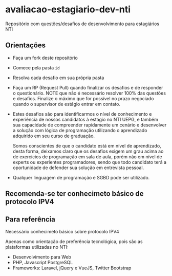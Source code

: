 # avaliacao-estagiario-dev-nti

Repositório com questões/desafios de desenvolvimento para estagiários NTI

## Orientações

* Faça um fork deste repositório
* Comece pela pasta `id`
* Resolva cada desafio em sua própria pasta
* Faça um RP (Request Pull) quando finalizar os desafios e de responder o questionário. NOTE que não é necessário resolver 100% das questões e desafios. Finalize o máximo que for possível no prazo negociado quando o supervisor de estágio entrar em contato.

* Estes desafios são para identificarmos o nível de conhecimento e experiência de nossos candidatos à estágio no NTI UEPG, e também sua capacidade de compreender rapidamente um cenário e desenvolver a solução com lógica de programação utilizando o aprendizado adquirido em seu curso de graduação.  

  Somos conscientes de que o candidato está em nível de aprendizado, desta forma, deixamos claro que os desafios exigem um grau acima ao de exercícios de programação em sala de aula, porém não em nível de experts ou experientes programadores, sendo que todo candidato terá a oportunidade de defender sua solução em entrevista pessoal. 

* Qualquer linguagem de programação e SGBD pode ser utilizado. 

## Recomenda-se ter conhecimeto básico de protocolo IPV4

## Para referência

 Necessário conhecimeto básico sobre protocolo IPV4 

Apenas como orientação de preferência tecnológica, pois são as plataformas utilizadas no NTI: 

  * Desenvolvimento para Web
  * PHP, Javascript PostgreSQL
  * Frameworks: Laravel, jQuery e VueJS, Twitter Bootstrap
  
